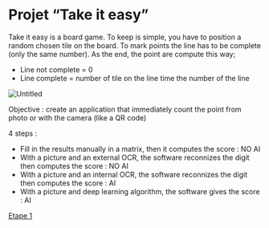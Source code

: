 # Projet “Take it easy”

Take it easy is a board game. To keep is simple, you have to position a random chosen tile on the board. To mark points the line has to be complete (only the same number). As the end, the point are compute this way;
- Line not complete = 0
- Line complete = number of tile on the line time the number of the line

![Untitled](https://prod-files-secure.s3.us-west-2.amazonaws.com/8d066c58-4e71-4117-a3db-d5bc5d8c9596/f7d26522-cef2-4f77-8559-38590379b64a/Untitled.png)


Objective : create an application that immediately count the point from photo or with the camera (like a QR code)

4 steps :

- Fill in the results manually in a matrix, then it computes the score : NO AI
- With a picture and an external OCR, the software reconnizes the digit then computes the score : NO AI
- With a picture and an internal OCR, the software reconnizes the digit then computes the score : AI
- With a picture and deep learning algorithm, the software gives the score : AI

[Etape 1](https://www.notion.so/Etape-1-84a00764c0ab4a5a80a55eeecdcbc13e?pvs=21)